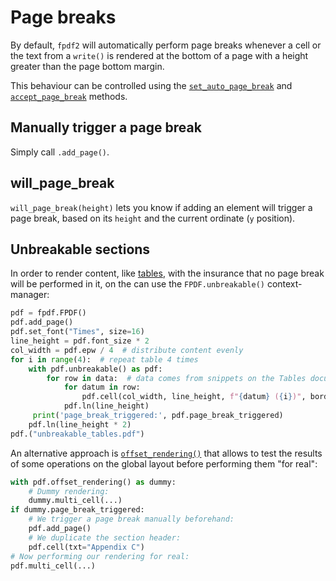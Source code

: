 # Page breaks #

By default, `fpdf2` will automatically perform page breaks whenever a cell or
the text from a `write()` is rendered at the bottom of a page with a height
greater than the page bottom margin.

This behaviour can be controlled using the
[`set_auto_page_break`](fpdf/fpdf.html#fpdf.fpdf.FPDF.set_auto_page_break)
and
[`accept_page_break`](fpdf/fpdf.html#fpdf.fpdf.FPDF.accept_page_break)
methods.


## Manually trigger a page break ##

Simply call `.add_page()`.


## will_page_break ##

`will_page_break(height)` lets you know if adding an element will trigger a page break,
based on its `height` and the current ordinate (`y` position).


## Unbreakable sections ##

In order to render content, like [tables](Tables.md),
with the insurance that no page break will be performed in it,
on the can use the `FPDF.unbreakable()` context-manager:

```python
pdf = fpdf.FPDF()
pdf.add_page()
pdf.set_font("Times", size=16)
line_height = pdf.font_size * 2
col_width = pdf.epw / 4  # distribute content evenly
for i in range(4):  # repeat table 4 times
    with pdf.unbreakable() as pdf:
        for row in data:  # data comes from snippets on the Tables documentation page
            for datum in row:
                pdf.cell(col_width, line_height, f"{datum} ({i})", border=1)
            pdf.ln(line_height)
     print('page_break_triggered:', pdf.page_break_triggered)
    pdf.ln(line_height * 2)
pdf.("unbreakable_tables.pdf")
```

An alternative approach is [`offset_rendering()`](https://pyfpdf.github.io/fpdf2/fpdf/fpdf.html#fpdf.fpdf.FPDF.offset_rendering)
that allows to test the results of some operations on the global layout
before performing them "for real":

```python
with pdf.offset_rendering() as dummy:
    # Dummy rendering:
    dummy.multi_cell(...)
if dummy.page_break_triggered:
    # We trigger a page break manually beforehand:
    pdf.add_page()
    # We duplicate the section header:
    pdf.cell(txt="Appendix C")
# Now performing our rendering for real:
pdf.multi_cell(...)
```